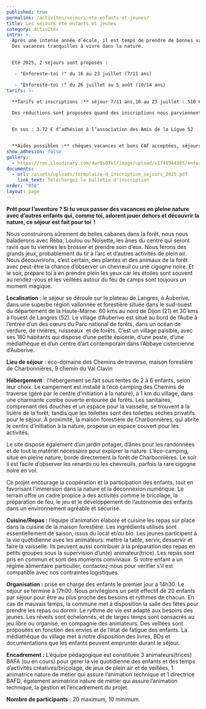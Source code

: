 ```yaml
---
published: true
permalink: /activites/sejours-ete-enfants-et-jeunes/
title: Les séjours été enfants et jeunes
category: Activités
intro: >-
  Après une intense année d’école, il est temps de prendre de bonnes vacances.
  Des vacances tranquilles à vivre dans la nature.


  Eté 2025, 2 séjours sont proposés :

   - "Enforeste-toi !" du 16 au 23 juillet (7/11 ans)

   - "Enforeste-toi !" du 26 juillet au 5 août (10/14 ans)
tarifs: >-
  
  **Tarifs et inscriptions :** séjour 7/11 ans,16 au 23 juillet : 510 €, séjour 10/14 ans, 26 juillet au 5 août: 645 €, 

  Des réductions sont proposées quand des inscriptions nous parviennent groupées (frères, sœurs, cousins ou voisins, copains,…) :– 2% pour deux enfants et – 3% pour trois enfants


  En sus : 3.72 € d’adhésion à l’association des Amis de la Ligue 52


  **Aides possibles :** chèques vacances et bons CAF acceptées, séjours en cours d’habilitation Pass Colos (CAF) et Colos apprenantes. Possibilité devis. Nous contacter.
show_adhesion: false
gallery:
  - https://res.cloudinary.com/dwr0s07kl/image/upload/v1748944385/enforeste-toi-2024-01_ktr1mm.jpg
documents:
  - url: /assets/uploads/formulaire-d_inscription_sejours_2025.pdf
    link_text: Téléchargez le bulletin d'inscription
order: "050"
layout: page
---
```

**Prêt pour l’aventure ? Si tu veux passer des vacances en 
pleine nature avec d’autres enfants qui, comme toi, adorent jouer dehors
 et découvrir la nature, ce séjour est fait pour toi  !**

Nous construirons sûrement de belles cabanes dans la forêt, nous nous baladerons avec Réba, Loulou ou Noisette, les ânes du centre qui seront ravis que tu viennes les brosser et prendre soin d’eux. Nous ferons des grands jeux, probablement du tir à l’arc et d’autres activités de plein air. 
Nous découvrirons, c’est certain, des plantes et des animaux de la forêt avec peut-être la chance d’observer un chevreuil ou une cigogne noire. Et le soir, prépare toi à en prendre plein les yeux car les étoiles sont souvent au rendez-vous et les veillées autour du feu de camps sont toujours un moment magique.

**Localisation** : le séjour 
se déroule sur le plateau de Langres, à Auberive, dans une superbe 
région vallonnée et forestière située dans le sud-ouest du département 
de la Haute-Marne: 60 kms au nord de Dijon (21) et 30 kms à l’ouest de 
Langres (52). Le village d’Auberive est situé au bord de l’Aube à l’entrée d’un des cœurs du Parc national de forêts, dans un océan de verdure, de rivières, ruisseaux  et de forêts.
 C’est un village paisible, avec ses 180 habitants qui dispose d’une 
petite épicerie, d’une poste, d’une médiathèque et d’un centre d’art 
contemporain dans l’Abbaye cistercienne d’Auberive.

**Lieu de séjour** : éco-domaine des Chemins de traverse, maison forestière de Charbonnières, 9 chemin du Val Clavin

**Hébergement** : l’hébergement se fait sous tentes de 2
 à 6 enfants, selon leur choix. Le campement est installé à l’éco 
camping des Chemins de traverse (géré par le centre d’initiation à la 
nature), à 1 km du village, dans une charmante combe ouverte entourée de
 forêts. Les sanitaires, comprenant des douches et un espace pour la 
vaisselle, se trouvent à la lisière de la forêt, tandis que les 
toilettes sont des toilettes sèches privatifs pour le séjour. À 
proximité, la maison forestière de Charbonnières, qui abrite le centre 
d’initiation à la nature, propose un espace couvert pour les activités.

Le site dispose également d’un jardin potager, d’ânes pour les 
randonnées et de tout le matériel nécessaire pour explorer la nature. 
L’éco-camping, situé en pleine nature, borde directement la forêt de 
Charbonnières. Le soir il est facile d’observer les renards ou les 
chevreuils, parfois la rare cigogne noire en vol.

Ce projet encourage la coopération et la participation des enfants, 
tout en favorisant l’immersion dans la nature et la déconnexion 
numérique. Le terrain offre un cadre propice à des activités comme le 
bricolage, la préparation de feu, le jeu et le développement de 
l’autonomie des enfants dans un environnement agréable et sécurisé.

**Cuisine/Repas :** l’équipe d’animation élabore et 
cuisine les repas sur place dans la cuisine de la maison forestière. Les
 ingrédients utilisés sont essentiellement de saison, issus du local 
et/ou bio. Les jeunes participent à la vie quotidienne avec les 
animateurs: mettre la table, servir, desservir et faire la vaisselle. 
Ils peuvent aussi contribuer à la préparation des repas en petits 
groupes sous la supervision d’un(e) animateur(trice). Les repas sont 
pris en commun et sont des moments conviviaux. Si votre enfant a un 
régime alimentaire particulier, contactez-nous pour vérifier s’il est 
compatible avec nos contraintes logistiques.

**Organisation :** prise en charge des enfants le 
premier jour à 14h30. Le séjour se termine à 17h00. Nous privilégions un
 petit effectif de 20 enfants par séjour pour être au plus proche des 
besoins et rythmes de chacun. En cas de mauvais temps, la commune met à 
disposition la salle des fêtes pour prendre les repas ou dormir. Le 
rythme de vie est adapté aux besoins des jeunes. Les réveils sont 
échelonnés, et de larges temps sont consacrés au jeu libre ou organisé, 
en compagnie des animateurs. Des veillées sont proposées en fonction des
 envies et de l’état de fatigue des enfants. La médiathèque du village 
met à notre disposition des livres, BDs et documentations que les 
enfants peuvent emprunter durant le séjour.

**Encadrement :** L’équipe pédagogique est constituée 3 
animateurs(trices) BAFA (ou en cours) pour gérer la vie quotidienne des 
enfants et des temps d’activités créatives/bricolage, de jeux de plein 
air et de veillées, 1 animatrice nature de métier qui assure l’animation
 technique et 1 directrice BAFD, également animatrice nature de métier 
qui assure l’animation technique, la gestion et l’encadrement du projet.

**Nombre de participants :** 20 maximum, 10 minimum.
